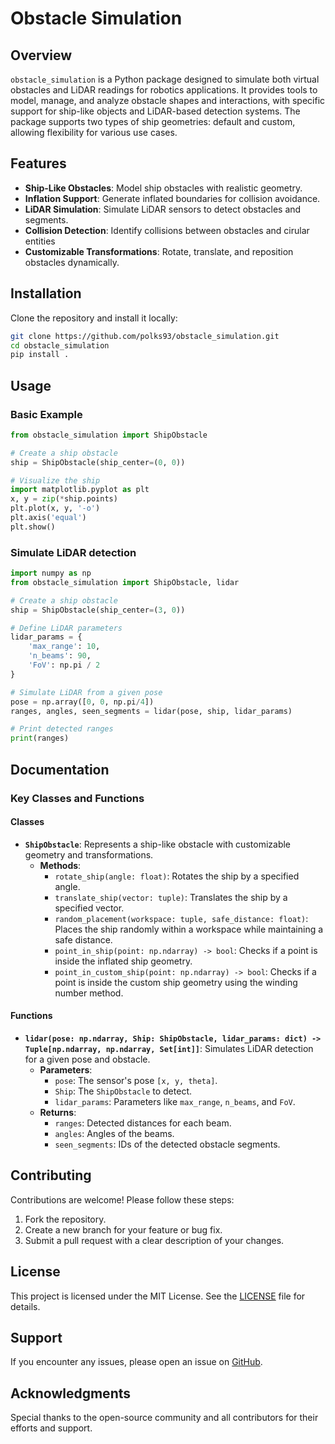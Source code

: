 # Obstacle Simulation

## Overview

`obstacle_simulation` is a Python package designed to simulate both virtual obstacles and LiDAR readings for robotics applications. It provides tools to model, manage, and analyze obstacle shapes and interactions, with specific support for ship-like objects and LiDAR-based detection systems. The package supports two types of ship geometries: default and custom, allowing flexibility for various use cases.

## Features

- **Ship-Like Obstacles**: Model ship obstacles with realistic geometry.
- **Inflation Support**: Generate inflated boundaries for collision avoidance.
- **LiDAR Simulation**: Simulate LiDAR sensors to detect obstacles and segments.
- **Collision Detection**: Identify collisions between obstacles and cirular entities
- **Customizable Transformations**: Rotate, translate, and reposition obstacles dynamically.

## Installation

Clone the repository and install it locally:

```bash
git clone https://github.com/polks93/obstacle_simulation.git
cd obstacle_simulation
pip install .
```

## Usage

### Basic Example

```python
from obstacle_simulation import ShipObstacle

# Create a ship obstacle
ship = ShipObstacle(ship_center=(0, 0))

# Visualize the ship
import matplotlib.pyplot as plt
x, y = zip(*ship.points)
plt.plot(x, y, '-o')
plt.axis('equal')
plt.show()
```

### Simulate LiDAR detection

```python
import numpy as np
from obstacle_simulation import ShipObstacle, lidar

# Create a ship obstacle
ship = ShipObstacle(ship_center=(3, 0))

# Define LiDAR parameters
lidar_params = {
    'max_range': 10,
    'n_beams': 90,
    'FoV': np.pi / 2
}

# Simulate LiDAR from a given pose
pose = np.array([0, 0, np.pi/4])
ranges, angles, seen_segments = lidar(pose, ship, lidar_params)

# Print detected ranges
print(ranges)
```

## Documentation

### Key Classes and Functions

#### Classes
- **`ShipObstacle`**: Represents a ship-like obstacle with customizable geometry and transformations.
  - **Methods**:
    - `rotate_ship(angle: float)`: Rotates the ship by a specified angle.
    - `translate_ship(vector: tuple)`: Translates the ship by a specified vector.
    - `random_placement(workspace: tuple, safe_distance: float)`: Places the ship randomly within a workspace while maintaining a safe distance.
    - `point_in_ship(point: np.ndarray) -> bool`: Checks if a point is inside the inflated ship geometry.
    - `point_in_custom_ship(point: np.ndarray) -> bool`: Checks if a point is inside the custom ship geometry using the winding number method.

#### Functions
- **`lidar(pose: np.ndarray, Ship: ShipObstacle, lidar_params: dict) -> Tuple[np.ndarray, np.ndarray, Set[int]]`**: Simulates LiDAR detection for a given pose and obstacle.
  - **Parameters**:
    - `pose`: The sensor's pose `[x, y, theta]`.
    - `Ship`: The `ShipObstacle` to detect.
    - `lidar_params`: Parameters like `max_range`, `n_beams`, and `FoV`.
  - **Returns**:
    - `ranges`: Detected distances for each beam.
    - `angles`: Angles of the beams.
    - `seen_segments`: IDs of the detected obstacle segments.

## Contributing

Contributions are welcome! Please follow these steps:

1. Fork the repository.
2. Create a new branch for your feature or bug fix.
3. Submit a pull request with a clear description of your changes.

## License

This project is licensed under the MIT License. See the [LICENSE](LICENSE) file for details.

## Support

If you encounter any issues, please open an issue on [GitHub](https://github.com/username/obstacle_simulation/issues).

## Acknowledgments

Special thanks to the open-source community and all contributors for their efforts and support.

